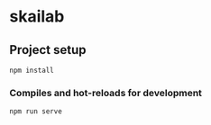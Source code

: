 # skailab

## Project setup
```
npm install
```

### Compiles and hot-reloads for development
```
npm run serve
```

